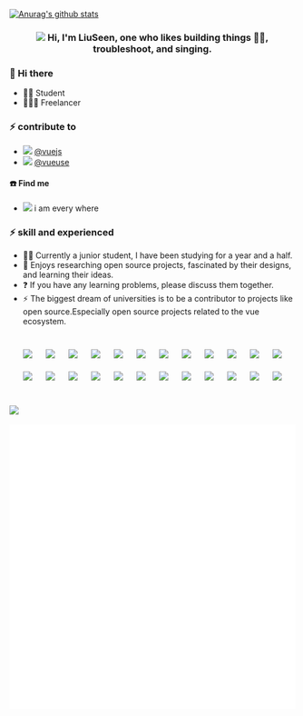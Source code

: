 [![Anurag's github stats](https://github-readme-stats.vercel.app/api?username=liuseen-l&show_icons=true&theme=tokyonight)](https://github.com/anuraghazra/github-readme-stats)

### <div align="center"><img src="https://raw.githubusercontent.com/iampavangandhi/iampavangandhi/master/gifs/Hi.gif" width="30"> Hi, I'm LiuSeen, one who likes building things 👨‍💻, troubleshoot, and singing.</div>


### 👋 Hi there

- 🧑‍🎓 Student
- 🧑🏻‍💻 Freelancer


### ⚡ contribute to
- <img src="./icons/vuejs.svg"> [@vuejs](https://github.com/vuejs)
- <img src="./icons/vueuse.svg"> [@vueuse](https://github.com/vueuse)


#### ☎️ Find me

- <img src="./icons/mail.svg"> i am every where

### ⚡ skill and experienced

- 🧙🏻 Currently a junior student, I have been studying for a year and a half.
- 🧚 Enjoys researching open source projects, fascinated by their designs, and learning their ideas.
- ❓ If you have any learning problems, please discuss them together.
- ⚡ The biggest dream of universities is to be a contributor to projects like open source.Especially open source projects related to the vue ecosystem.

<br/>

<div align="center">
    <a  target="_blank">
        <img style="margin: 10px" src="./skill/npm.png"  height="25" />
    </a>
    <a  target="_blank">
        <img style="margin: 10px" src="./skill/js.png"  height="25" />
    </a>
    <a  target="_blank">
        <img style="margin: 10px" src="./skill/ts.png"  height="25" />
    </a>
    <a  target="_blank">
        <img style="margin: 10px" src="./skill/h5.png"  height="25" />
    </a>
    <a  target="_blank">
        <img style="margin: 10px" src="./skill/css3.png"  height="25" />
    </a>
    <a  target="_blank">
        <img style="margin: 10px" src="./skill/less.png"  height="25" />
    </a>
     <a  target="_blank">
        <img style="margin: 10px" src="./skill/sass.jpg"  height="25" />
    </a>
    <a  target="_blank">
        <img style="margin: 10px" src="./skill/webpack.png"  height="25" />
    </a>
    <a  target="_blank">
        <img style="margin: 10px" src="./skill/rollup.png"  height="25" />
    </a>
    <a  target="_blank">
        <img style="margin: 10px" src="./skill/vite.png"  height="25" />
    </a>
    <a  target="_blank">
        <img style="margin: 10px" src="./skill/vue.png"  height="25" />
    </a>
     <a  target="_blank">
        <img style="margin: 10px" src="./skill/uni.png"  height="25" />
    </a>
     <a  target="_blank">
        <img style="margin: 10px" src="./skill/react.jpg"  height="25" />
    </a>
     <a  target="_blank">
        <img style="margin: 10px" src="./skill/vitest.jpg"  height="25" />
    </a>
    <a  target="_blank">
        <img style="margin: 10px" src="./skill/jest.jpg"  height="25" />
    </a>
     <a  target="_blank">
        <img style="margin: 10px" src="./skill/vuex.jpg"  height="25" />
    </a>
     <a  target="_blank">
        <img style="margin: 10px" src="./skill/pinia.png"  height="25" />
    </a>
    <a  target="_blank">
        <img style="margin: 10px" src="./skill/electron.png"  height="25" />
    </a>
    <a  target="_blank">
        <img style="margin: 10px" src="./skill/tailwind.png"  height="25" />
    </a>
    <a  target="_blank">
        <img style="margin: 10px" src="./skill/git.png"  height="25" />
    </a>
     <a  target="_blank">
        <img style="margin: 10px" src="./skill/nodejs.png"  height="25" />
    </a>
     <a  target="_blank">
        <img style="margin: 10px" src="./skill/express.png"  height="25" />
    </a>
    <a  target="_blank">
        <img style="margin: 10px" src="./skill/linux.png"  height="25" />
    </a>
    <a  target="_blank">
        <img style="margin: 10px" src="./skill/nginx.png"  height="25" />
    </a>
</div>
<br/>

<a href=#><img src="contributions.svg"></a>

![Metrics](/github-metrics.svg)
